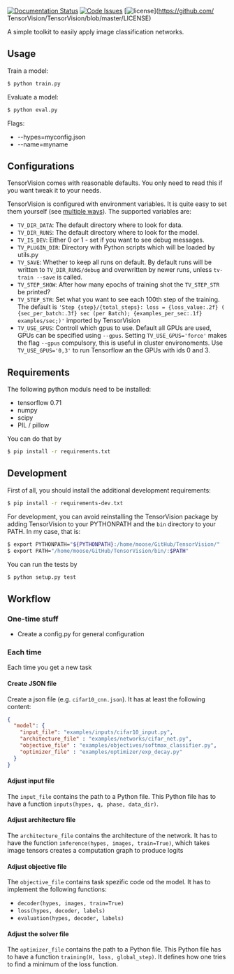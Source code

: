 [![Documentation Status](https://readthedocs.org/projects/tensorvision/badge/?version=latest)](http://tensorvision.readthedocs.org/en/latest/?badge=latest)
[![Code Issues](https://www.quantifiedcode.com/api/v1/project/3ef49e94e03a42b0bf896f5377c8e741/badge.svg)](https://www.quantifiedcode.com/app/project/3ef49e94e03a42b0bf896f5377c8e741)
[![license](https://img.shields.io/github/license/mashape/apistatus.svg?maxAge=2592000)](https://github.com/
TensorVision/TensorVision/blob/master/LICENSE)

A simple toolkit to easily apply image classification networks.


## Usage

Train a model:

```bash
$ python train.py
```

Evaluate a model:

```bash
$ python eval.py
```

Flags:
* --hypes=myconfig.json
* --name=myname


## Configurations

TensorVision comes with reasonable defaults. You only need to read this if you
want tweak it to your needs.

TensorVision is configured with environment variables. It is quite easy to
set them yourself (see [multiple ways](http://unix.stackexchange.com/a/117470/4784)).
The supported variables are:

* `TV_DIR_DATA`: The default directory where to look for data.
* `TV_DIR_RUNS`: The default directory where to look for the model.
* `TV_IS_DEV`: Either 0 or 1 - set if you want to see debug messages.
* `TV_PLUGIN_DIR`: Directory with Python scripts which will be loaded by utils.py
* `TV_SAVE`: Whether to keep all runs on default. By default runs will be written to `TV_DIR_RUNS/debug` and overwritten by newer runs, unless `tv-train --save` is called. 
* `TV_STEP_SHOW`: After how many epochs of training shot the `TV_STEP_STR` be
                  printed?
* `TV_STEP_STR`: Set what you want to see each 100th step of the training.
  The default is `'Step {step}/{total_steps}: loss = {loss_value:.2f} ( {sec_per_batch:.3f} sec (per Batch); {examples_per_sec:.1f} examples/sec;)'`
                   imported by TensorVision
* `TV_USE_GPUS`: Controll which gpus to use. Default all GPUs are used, GPUs can be specified using `--gpus`. Setting `TV_USE_GPUS='force'` makes the flag `--gpus` compulsory, this is useful in cluster environoments. Use `TV_USE_GPUS='0,3'` to run Tensorflow an the GPUs with ids 0 and 3. 


## Requirements

The following python moduls need to be installed:

* tensorflow 0.71
* numpy
* scipy
* PIL / pillow


You can do that by

```bash
$ pip install -r requirements.txt
```


## Development

First of all, you should install the additional development requirements:

```bash
$ pip install -r requirements-dev.txt
```

For development, you can avoid reinstalling the TensorVision package by adding
TensorVision to your PYTHONPATH and the `bin` directory to your PATH. In my
case, that is:

```bash
$ export PYTHONPATH="${PYTHONPATH}:/home/moose/GitHub/TensorVision/"
$ export PATH="/home/moose/GitHub/TensorVision/bin/:$PATH"
```

You can run the tests by

```bash
$ python setup.py test
```


## Workflow

### One-time stuff

* Create a config.py for general configuration

### Each time

Each time you get a new task


#### Create JSON file

Create a json file (e.g. `cifar10_cnn.json`). It has at least the following
content:

```json
{
  "model": {
    "input_file": "examples/inputs/cifar10_input.py",
    "architecture_file" : "examples/networks/cifar_net.py",
    "objective_file" : "examples/objectives/softmax_classifier.py",
    "optimizer_file" : "examples/optimizer/exp_decay.py"
  }
}
```


#### Adjust input file

The `input_file` contains the path to a Python file. This Python file has to
have a function `inputs(hypes, q, phase, data_dir)`.


#### Adjust architecture file

The `architecture_file` contains the architecture of the network. It has to
have the function `inference(hypes, images, train=True)`, which takes image tensors
creates a computation graph to produce logits

#### Adjust objective file

The `objective_file` contains task spezific code od the model. It
has to implement the following functions:

* `decoder(hypes, images, train=True)`
* `loss(hypes, decoder, labels)`
* `evaluation(hypes, decoder, labels)`


#### Adjust the solver file

The `optimizer_file` contains the path to a Python file. This Python file has
to have a function `training(H, loss, global_step)`. It defines how one tries
to find a minimum of the loss function.

